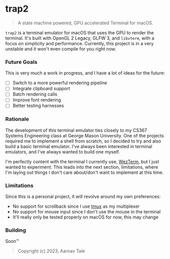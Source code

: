 # trap2
> A state machine powered, GPU accelerated Terminal for macOS.

`trap2` is a terminal emulator for macOS that uses the GPU to render the terminal.
It's built with OpenGL 2 Legacy, GLFW 3, and `libvterm`, with a focus on simplicity and performance.
Currently, this project is in a very unstable and it won't even compile for you right now.

### Future Goals
This is very much a work in progress, and I have a lot of ideas for the future:

- [ ] Switch to a more powerful rendering pipeline
- [ ] Integrate clipboard support
- [ ] Batch rendering calls
- [ ] Improve font rendering
- [ ] Better testing harnesses

### Rationale
The development of this terminal emulator ties closely to my CS367 Systems Engineering class at George Mason University.
One of the projects required me to implement a shell from scratch, so I decided to try and also build a basic terminal emulator.
I've always been interested in terminal emulators, and I've always wanted to build one myself.

I'm perfectly content with the terminal I currently use, [WezTerm](https://wezfurlong.org/wezterm), but I just wanted to experiment.
This leads into the next section, limitations, where I'm laying out things I don't care about/don't want to implement at this time.

### Limitations
Since this is a personal project, it will revolve around my own preferences:
- No support for scrollback since I use [tmux](https://github.com/tmux/tmux) as my multiplexer
- No support for mouse input since I don't use the mouse in the terminal
- It'll really only be tested properly on macOS for now, this may change

### Building
Soon™

> Copyright (c) 2023, Aarnav Tale

